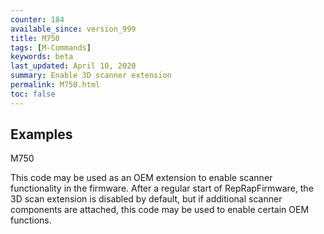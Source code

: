 ```yaml
---
counter: 184
available_since: version_999
title: M750
tags: [M-Commands] 
keywords: beta 
last_updated: April 10, 2020 
summary: Enable 3D scanner extension 
permalink: M750.html
toc: false 
---
```



## Examples

M750

This code may be used as an OEM extension to enable scanner functionality in the firmware. After a regular start of RepRapFirmware, the 3D scan extension is disabled by default, but if additional scanner components are attached, this code may be used to enable certain OEM functions.

